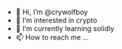 - 👋 Hi, I’m @crywolfboy
- 👀 I’m interested in crypto
- 🌱 I’m currently learning solidly
- 📫 How to reach me ...
